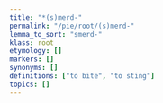```yaml
---
title: "*(s)merd-"
permalink: "/pie/root/(s)merd-"
lemma_to_sort: "smerd-"
klass: root
etymology: []
markers: []
synonyms: []
definitions: ["to bite", "to sting"]
topics: []
---
```

